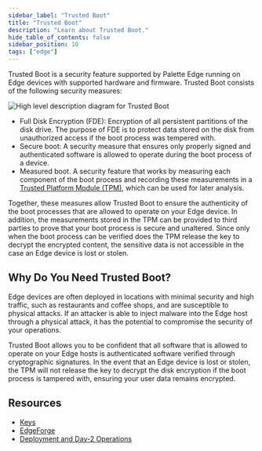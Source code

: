```yaml
---
sidebar_label: "Trusted Boot"
title: "Trusted Boot"
description: "Learn about Trusted Boot."
hide_table_of_contents: false
sidebar_position: 10
tags: ["edge"]
---
```


Trusted Boot is a security feature supported by Palette Edge running on Edge devices with supported hardware and
firmware. Trusted Boot consists of the following security measures:

![High level description diagram for Trusted Boot](/clusters_edge_trusted-boot_highlevel.webp)

- Full Disk Encryption (FDE): Encryption of all persistent partitions of the disk drive. The purpose of FDE is to
  protect data stored on the disk from unauthorized access if the boot process was tempered with.
- Secure boot: A security measure that ensures only properly signed and authenticated software is allowed to operate
  during the boot process of a device.
- Measured boot. A security feature that works by measuring each component of the boot process and recording these
  measurements in a
  [Trusted Platform Module (TPM)](https://www.intel.com/content/www/us/en/business/enterprise-computers/resources/trusted-platform-module.html),
  which can be used for later analysis.

Together, these measures allow Trusted Boot to ensure the authenticity of the boot processes that are allowed to operate
on your Edge device. In addition, the measurements stored in the TPM can be provided to third parties to prove that your
boot process is secure and unaltered. Since only when the boot process can be verified does the TPM release the key to
decrypt the encrypted content, the sensitive data is not accessible in the case an Edge device is lost or stolen.

## Why Do You Need Trusted Boot?

Edge devices are often deployed in locations with minimal security and high traffic, such as restaurants and coffee
shops, and are susceptible to physical attacks. If an attacker is able to inject malware into the Edge host through a
physical attack, it has the potential to compromise the security of your operations.

Trusted Boot allows you to be confident that all software that is allowed to operate on your Edge hosts is authenticated
software verified through cryptographic signatures. In the event that an Edge device is lost or stolen, the TPM will not
release the key to decrypt the disk encryption if the boot process is tampered with, ensuring your user data remains
encrypted.

## Resources

- [Keys](./keys/keys.md)
- [EdgeForge](./edgeforge/edgeforge.md)
- [Deployment and Day-2 Operations](./deployment-day2/deployment-day2.md)
